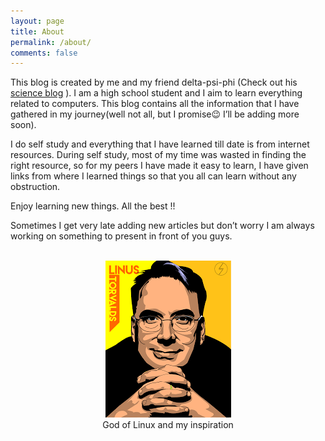 ```yaml
---
layout: page
title: About
permalink: /about/
comments: false
---
```


This blog is created by me and my friend delta-psi-phi (Check out his <a href="https://deltapsifi.github.io/blog">science blog</a> ). I am a high school student and I aim to learn everything related to computers. This blog contains all the information that I have gathered in my journey(well not all, but I promise😉 I’ll be adding more soon).

I do self study and everything that I have learned till date is from internet resources. During self study, most of my time was wasted in finding the right resource, so for my peers I have made it easy to learn, I have given links from where I learned things so that you all can learn without any obstruction.


Enjoy learning new things. All the best !!

Sometimes I get very late adding new articles but don’t worry I am always working on something to present in front of you guys.

<br>

<div style="align: right; text-align:center;">
    <img src="/images/linus-torvalds-caricature.png"/>
    <div class="caption">God of Linux and my inspiration</div>
</div>
<!-- 
<div class="fontawesome">
    <a href="https://discord.com/invite/aXVWmDxRmF"><i class="fa-brands fa-discord fa-3x fa-fw" ></i></a>
    <a href="mailto:zeus-hackolympus@outlook.com"><i class="fa-solid fa-envelope fa-3x fa-fw"></i></a>
    <a href="https://github.com/Zeus-HackOlympus"><i class="fa-brands fa-github fa-3x fa-fw"></i></a>
</div>
//-->

<!-- below code taken from https://www.ghosind.com/about --> 

<br>

<div class="about-links-bar"> 
  <a href="https://discord.com/invite/aXVWmDxRmF" target="_blank" aria-hidden="true">
    <i class="svg-icon icon-discord"></i>
  </a>
  <a href="mailto:zeus-hackolympus@outlook.com" target="_blank" aria-hidden="true">
    <i class="svg-icon icon-outlook"></i>
  </a>
  <a href="https://github.com/Zeus-HackOlympus" target="_blank" aria-hidden="true">
    <i class="svg-icon icon-github"></i>
  </a>

  <a href="https://twitter.com/HackOlympus" target="_blank" aria-hidden="true">
    <i class="svg-icon icon-twitter"></i>
  </a>

</div>

<!--
<style> 
    .fontawesome {
        padding: 20px ; 
        text-align: center ; 
        margin: 5px ; 
    }
</style>
//-->
